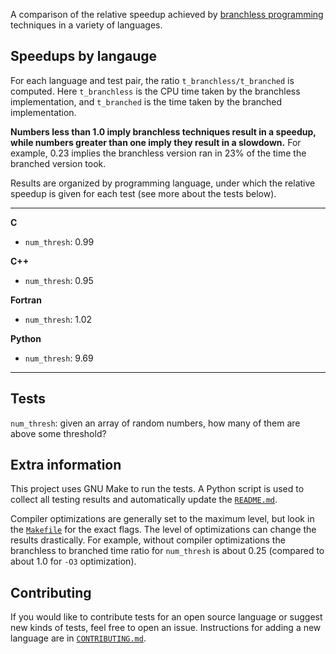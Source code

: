 
A comparison of the relative speedup achieved by [branchless programming](https://dev.to/jobinrjohnson/branchless-programming-does-it-really-matter-20j4) techniques in a variety of languages.


## Speedups by langauge

For each language and test pair, the ratio `t_branchless/t_branched` is computed. Here `t_branchless` is the CPU time taken by the branchless implementation, and `t_branched` is the time taken by the branched implementation.


**Numbers less than 1.0 imply branchless techniques result in a speedup, while numbers greater than one imply they result in a slowdown.**
For example, 0.23 implies the branchless version ran in 23% of the time the branched version took.

Results are organized by programming language, under which the relative speedup is given for each test (see more about the tests below).

---

<results start here>

**C**

- `num_thresh`: 0.99

**C++**

- `num_thresh`: 0.95

**Fortran**

- `num_thresh`: 1.02

**Python**

- `num_thresh`: 9.69

<results end here>

---

<you should autogenerate a plot on run>
<bar plot with up and down bars around ratio=1>
<generate plot, capture as file, then link to file name in README>


## Tests

`num_thresh`: given an array of random numbers, how many of them are above some threshold?


## Extra information

This project uses GNU Make to run the tests.
A Python script is used to collect all testing results and automatically update the [`README.md`](https://github.com/ghbrown/branchless/blob/main/README.md).

Compiler optimizations are generally set to the maximum level, but look in the [`Makefile`](https://github.com/ghbrown/branchless/blob/main/Makefile) for the exact flags.
The level of optimizations can change the results drastically. For example, without compiler optimizations the branchless to branched time ratio for `num_thresh` is about 0.25 (compared to about 1.0 for `-O3` optimization).


## Contributing

If you would like to contribute tests for an open source language or suggest new kinds of tests, feel free to open an issue. Instructions for adding a new language are in [`CONTRIBUTING.md`](https://github.com/ghbrown/branchless/blob/main/CONTRIBUTING.md).
